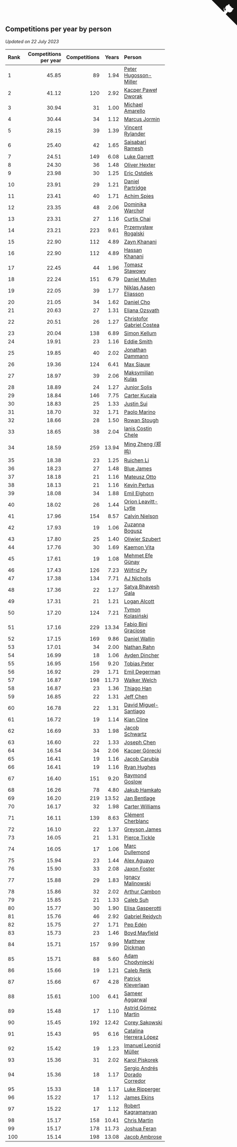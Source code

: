 ## Competitions per year by person

*Updated on 22 July 2023*

| Rank | Competitions per year | Competitions | Years | Person |
| :--- | ---: | ---: | ---: | :--- |
| 1 | 45.85 | 89 | 1.94 | [Peter Hugosson-Miller](https://www.worldcubeassociation.org/persons/2021HUGO01) |
| 2 | 41.12 | 120 | 2.92 | [Kacper Paweł Dworak](https://www.worldcubeassociation.org/persons/2020DWOR01) |
| 3 | 30.94 | 31 | 1.00 | [Michael Amarello](https://www.worldcubeassociation.org/persons/2022AMAR09) |
| 4 | 30.44 | 34 | 1.12 | [Marcus Jormin](https://www.worldcubeassociation.org/persons/2022JORM01) |
| 5 | 28.15 | 39 | 1.39 | [Vincent Rylander](https://www.worldcubeassociation.org/persons/2022RYLA01) |
| 6 | 25.40 | 42 | 1.65 | [Saisabari Ramesh](https://www.worldcubeassociation.org/persons/2021RAME01) |
| 7 | 24.51 | 149 | 6.08 | [Luke Garrett](https://www.worldcubeassociation.org/persons/2017GARR05) |
| 8 | 24.30 | 36 | 1.48 | [Oliver Hexter](https://www.worldcubeassociation.org/persons/2022HEXT01) |
| 9 | 23.98 | 30 | 1.25 | [Eric Ostdiek](https://www.worldcubeassociation.org/persons/2022OSTD01) |
| 10 | 23.91 | 29 | 1.21 | [Daniel Partridge](https://www.worldcubeassociation.org/persons/2022PART02) |
| 11 | 23.41 | 40 | 1.71 | [Achim Spies](https://www.worldcubeassociation.org/persons/2021SPIE01) |
| 12 | 23.35 | 48 | 2.06 | [Dominika Warchoł](https://www.worldcubeassociation.org/persons/2021WARC01) |
| 13 | 23.31 | 27 | 1.16 | [Curtis Chai](https://www.worldcubeassociation.org/persons/2022CHAI02) |
| 14 | 23.21 | 223 | 9.61 | [Przemysław Rogalski](https://www.worldcubeassociation.org/persons/2013ROGA02) |
| 15 | 22.90 | 112 | 4.89 | [Zayn Khanani](https://www.worldcubeassociation.org/persons/2018KHAN28) |
| 16 | 22.90 | 112 | 4.89 | [Hassan Khanani](https://www.worldcubeassociation.org/persons/2018KHAN26) |
| 17 | 22.45 | 44 | 1.96 | [Tomasz Stawowy](https://www.worldcubeassociation.org/persons/2021STAW01) |
| 18 | 22.24 | 151 | 6.79 | [Daniel Mullen](https://www.worldcubeassociation.org/persons/2016MULL04) |
| 19 | 22.05 | 39 | 1.77 | [Niklas Aasen Eliasson](https://www.worldcubeassociation.org/persons/2021ELIA01) |
| 20 | 21.05 | 34 | 1.62 | [Daniel Cho](https://www.worldcubeassociation.org/persons/2021CHOD01) |
| 21 | 20.63 | 27 | 1.31 | [Eliana Ozsvath](https://www.worldcubeassociation.org/persons/2022OZSV01) |
| 22 | 20.51 | 26 | 1.27 | [Christofor Gabriel Costea](https://www.worldcubeassociation.org/persons/2022COST03) |
| 23 | 20.04 | 138 | 6.89 | [Simon Kellum](https://www.worldcubeassociation.org/persons/2016KELL12) |
| 24 | 19.91 | 23 | 1.16 | [Eddie Smith](https://www.worldcubeassociation.org/persons/2022SMIT20) |
| 25 | 19.85 | 40 | 2.02 | [Jonathan Dammann](https://www.worldcubeassociation.org/persons/2021DAMM01) |
| 26 | 19.36 | 124 | 6.41 | [Max Siauw](https://www.worldcubeassociation.org/persons/2017SIAU02) |
| 27 | 18.97 | 39 | 2.06 | [Maksymilian Kulas](https://www.worldcubeassociation.org/persons/2021KULA02) |
| 28 | 18.89 | 24 | 1.27 | [Junior Solis](https://www.worldcubeassociation.org/persons/2022SOLI03) |
| 29 | 18.84 | 146 | 7.75 | [Carter Kucala](https://www.worldcubeassociation.org/persons/2015KUCA01) |
| 30 | 18.83 | 25 | 1.33 | [Justin Sui](https://www.worldcubeassociation.org/persons/2022SUIJ01) |
| 31 | 18.70 | 32 | 1.71 | [Paolo Marino](https://www.worldcubeassociation.org/persons/2021MARI04) |
| 32 | 18.66 | 28 | 1.50 | [Rowan Stough](https://www.worldcubeassociation.org/persons/2022STOU01) |
| 33 | 18.65 | 38 | 2.04 | [Ianis Costin Chele](https://www.worldcubeassociation.org/persons/2021CHEL01) |
| 34 | 18.59 | 259 | 13.94 | [Ming Zheng (郑鸣)](https://www.worldcubeassociation.org/persons/2009ZHEN11) |
| 35 | 18.38 | 23 | 1.25 | [Ruichen Li](https://www.worldcubeassociation.org/persons/2022LIRU02) |
| 36 | 18.23 | 27 | 1.48 | [Blue James](https://www.worldcubeassociation.org/persons/2022JAME01) |
| 37 | 18.18 | 21 | 1.16 | [Mateusz Otto](https://www.worldcubeassociation.org/persons/2022OTTO01) |
| 38 | 18.13 | 21 | 1.16 | [Kevin Pertus](https://www.worldcubeassociation.org/persons/2022PERT01) |
| 39 | 18.08 | 34 | 1.88 | [Emil Elghorn](https://www.worldcubeassociation.org/persons/2021ELGH01) |
| 40 | 18.02 | 26 | 1.44 | [Orion Leavitt-Lytle](https://www.worldcubeassociation.org/persons/2022LEAV01) |
| 41 | 17.96 | 154 | 8.57 | [Calvin Nielson](https://www.worldcubeassociation.org/persons/2014NIEL03) |
| 42 | 17.93 | 19 | 1.06 | [Zuzanna Bogusz](https://www.worldcubeassociation.org/persons/2022BOGU01) |
| 43 | 17.80 | 25 | 1.40 | [Oliwier Szubert](https://www.worldcubeassociation.org/persons/2022SZUB01) |
| 44 | 17.76 | 30 | 1.69 | [Kaemon Vita](https://www.worldcubeassociation.org/persons/2021VITA01) |
| 45 | 17.61 | 19 | 1.08 | [Mehmet Efe Günay](https://www.worldcubeassociation.org/persons/2022GUNA05) |
| 46 | 17.43 | 126 | 7.23 | [Wilfrid Py](https://www.worldcubeassociation.org/persons/2016PYWI01) |
| 47 | 17.38 | 134 | 7.71 | [AJ Nicholls](https://www.worldcubeassociation.org/persons/2015NICH04) |
| 48 | 17.36 | 22 | 1.27 | [Satya Bhavesh Gala](https://www.worldcubeassociation.org/persons/2022GALA03) |
| 49 | 17.31 | 21 | 1.21 | [Logan Alcott](https://www.worldcubeassociation.org/persons/2022ALCO02) |
| 50 | 17.20 | 124 | 7.21 | [Tymon Kolasiński](https://www.worldcubeassociation.org/persons/2016KOLA02) |
| 51 | 17.16 | 229 | 13.34 | [Fabio Bini Graciose](https://www.worldcubeassociation.org/persons/2010GRAC02) |
| 52 | 17.15 | 169 | 9.86 | [Daniel Wallin](https://www.worldcubeassociation.org/persons/2013WALL03) |
| 53 | 17.01 | 34 | 2.00 | [Nathan Rahn](https://www.worldcubeassociation.org/persons/2021RAHN01) |
| 54 | 16.99 | 18 | 1.06 | [Ayden Dincher](https://www.worldcubeassociation.org/persons/2022DINC01) |
| 55 | 16.95 | 156 | 9.20 | [Tobias Peter](https://www.worldcubeassociation.org/persons/2014PETE03) |
| 56 | 16.92 | 29 | 1.71 | [Emil Degerman](https://www.worldcubeassociation.org/persons/2021DEGE01) |
| 57 | 16.87 | 198 | 11.73 | [Walker Welch](https://www.worldcubeassociation.org/persons/2011WELC01) |
| 58 | 16.87 | 23 | 1.36 | [Thiago Han](https://www.worldcubeassociation.org/persons/2022HANT01) |
| 59 | 16.85 | 22 | 1.31 | [Jeff Chen](https://www.worldcubeassociation.org/persons/2022CHEN19) |
| 60 | 16.78 | 22 | 1.31 | [David Miguel-Santiago](https://www.worldcubeassociation.org/persons/2022MIGU02) |
| 61 | 16.72 | 19 | 1.14 | [Kian Cline](https://www.worldcubeassociation.org/persons/2022CLIN01) |
| 62 | 16.69 | 33 | 1.98 | [Jacob Schwartz](https://www.worldcubeassociation.org/persons/2021SCHW01) |
| 63 | 16.60 | 22 | 1.33 | [Joseph Chen](https://www.worldcubeassociation.org/persons/2022CHEN16) |
| 64 | 16.54 | 34 | 2.06 | [Kacper Górecki](https://www.worldcubeassociation.org/persons/2021GORE01) |
| 65 | 16.41 | 19 | 1.16 | [Jacob Carubia](https://www.worldcubeassociation.org/persons/2022CARU02) |
| 66 | 16.41 | 19 | 1.16 | [Ryan Hughes](https://www.worldcubeassociation.org/persons/2022HUGH04) |
| 67 | 16.40 | 151 | 9.20 | [Raymond Goslow](https://www.worldcubeassociation.org/persons/2014GOSL01) |
| 68 | 16.26 | 78 | 4.80 | [Jakub Hamkało](https://www.worldcubeassociation.org/persons/2018HAMK01) |
| 69 | 16.20 | 219 | 13.52 | [Jan Bentlage](https://www.worldcubeassociation.org/persons/2010BENT01) |
| 70 | 16.17 | 32 | 1.98 | [Carter Williams](https://www.worldcubeassociation.org/persons/2021WILL06) |
| 71 | 16.11 | 139 | 8.63 | [Clément Cherblanc](https://www.worldcubeassociation.org/persons/2014CHER05) |
| 72 | 16.10 | 22 | 1.37 | [Greyson James](https://www.worldcubeassociation.org/persons/2022JAME02) |
| 73 | 16.05 | 21 | 1.31 | [Pierce Tickle](https://www.worldcubeassociation.org/persons/2022TICK01) |
| 74 | 16.05 | 17 | 1.06 | [Marc Dullemond](https://www.worldcubeassociation.org/persons/2022DULL01) |
| 75 | 15.94 | 23 | 1.44 | [Alex Aguayo](https://www.worldcubeassociation.org/persons/2022AGUA01) |
| 76 | 15.90 | 33 | 2.08 | [Jaxon Foster](https://www.worldcubeassociation.org/persons/2021FOST01) |
| 77 | 15.88 | 29 | 1.83 | [Ignacy Malinowski](https://www.worldcubeassociation.org/persons/2021MALI02) |
| 78 | 15.86 | 32 | 2.02 | [Arthur Cambon](https://www.worldcubeassociation.org/persons/2021CAMB01) |
| 79 | 15.85 | 21 | 1.33 | [Caleb Suh](https://www.worldcubeassociation.org/persons/2022SUHC01) |
| 80 | 15.77 | 30 | 1.90 | [Elisa Gasperotti](https://www.worldcubeassociation.org/persons/2021GASP01) |
| 81 | 15.76 | 46 | 2.92 | [Gabriel Rejdych](https://www.worldcubeassociation.org/persons/2020REJD01) |
| 82 | 15.75 | 27 | 1.71 | [Pep Edén](https://www.worldcubeassociation.org/persons/2021EDEN01) |
| 83 | 15.73 | 23 | 1.46 | [Boyd Mayfield](https://www.worldcubeassociation.org/persons/2022MAYF01) |
| 84 | 15.71 | 157 | 9.99 | [Matthew Dickman](https://www.worldcubeassociation.org/persons/2013DICK01) |
| 85 | 15.71 | 88 | 5.60 | [Adam Chodyniecki](https://www.worldcubeassociation.org/persons/2017CHOD02) |
| 86 | 15.66 | 19 | 1.21 | [Caleb Retik](https://www.worldcubeassociation.org/persons/2022RETI01) |
| 87 | 15.66 | 67 | 4.28 | [Patrick Kleverlaan](https://www.worldcubeassociation.org/persons/2019KLEV01) |
| 88 | 15.61 | 100 | 6.41 | [Sameer Aggarwal](https://www.worldcubeassociation.org/persons/2017AGGA01) |
| 89 | 15.48 | 17 | 1.10 | [Astrid Gómez Martin](https://www.worldcubeassociation.org/persons/2022MART26) |
| 90 | 15.45 | 192 | 12.42 | [Corey Sakowski](https://www.worldcubeassociation.org/persons/2011SAKO01) |
| 91 | 15.43 | 95 | 6.16 | [Catalina Herrera López](https://www.worldcubeassociation.org/persons/2017LOPE31) |
| 92 | 15.42 | 19 | 1.23 | [Imanuel Leonid Müller](https://www.worldcubeassociation.org/persons/2022MULL02) |
| 93 | 15.36 | 31 | 2.02 | [Karol Piskorek](https://www.worldcubeassociation.org/persons/2021PISK01) |
| 94 | 15.36 | 18 | 1.17 | [Sergio Andrés Dorado Corredor](https://www.worldcubeassociation.org/persons/2022CORR05) |
| 95 | 15.33 | 18 | 1.17 | [Luke Ripperger](https://www.worldcubeassociation.org/persons/2022RIPP01) |
| 96 | 15.22 | 17 | 1.12 | [James Ekins](https://www.worldcubeassociation.org/persons/2022EKIN01) |
| 97 | 15.22 | 17 | 1.12 | [Robert Kagramanyan](https://www.worldcubeassociation.org/persons/2022KAGR01) |
| 98 | 15.17 | 158 | 10.41 | [Chris Martin](https://www.worldcubeassociation.org/persons/2013MART03) |
| 99 | 15.17 | 178 | 11.73 | [Joshua Feran](https://www.worldcubeassociation.org/persons/2011FERA01) |
| 100 | 15.14 | 198 | 13.08 | [Jacob Ambrose](https://www.worldcubeassociation.org/persons/2010AMBR01) |


<a href="https://github.com/JustinTimeCuber/wca_statistics" class="github-corner" aria-label="View source on Github"><svg width="80" height="80" viewBox="0 0 250 250" style="fill:#151513; color:#fff; position: absolute; top: 0; border: 0; right: 0;" aria-hidden="true"><path d="M0,0 L115,115 L130,115 L142,142 L250,250 L250,0 Z"></path><path d="M128.3,109.0 C113.8,99.7 119.0,89.6 119.0,89.6 C122.0,82.7 120.5,78.6 120.5,78.6 C119.2,72.0 123.4,76.3 123.4,76.3 C127.3,80.9 125.5,87.3 125.5,87.3 C122.9,97.6 130.6,101.9 134.4,103.2" fill="currentColor" style="transform-origin: 130px 106px;" class="octo-arm"></path><path d="M115.0,115.0 C114.9,115.1 118.7,116.5 119.8,115.4 L133.7,101.6 C136.9,99.2 139.9,98.4 142.2,98.6 C133.8,88.0 127.5,74.4 143.8,58.0 C148.5,53.4 154.0,51.2 159.7,51.0 C160.3,49.4 163.2,43.6 171.4,40.1 C171.4,40.1 176.1,42.5 178.8,56.2 C183.1,58.6 187.2,61.8 190.9,65.4 C194.5,69.0 197.7,73.2 200.1,77.6 C213.8,80.2 216.3,84.9 216.3,84.9 C212.7,93.1 206.9,96.0 205.4,96.6 C205.1,102.4 203.0,107.8 198.3,112.5 C181.9,128.9 168.3,122.5 157.7,114.1 C157.9,116.9 156.7,120.9 152.7,124.9 L141.0,136.5 C139.8,137.7 141.6,141.9 141.8,141.8 Z" fill="currentColor" class="octo-body"></path></svg></a><style>.github-corner:hover .octo-arm{animation:octocat-wave 560ms ease-in-out}@keyframes octocat-wave{0%,100%{transform:rotate(0)}20%,60%{transform:rotate(-25deg)}40%,80%{transform:rotate(10deg)}}@media (max-width:500px){.github-corner:hover .octo-arm{animation:none}.github-corner .octo-arm{animation:octocat-wave 560ms ease-in-out}}</style>
